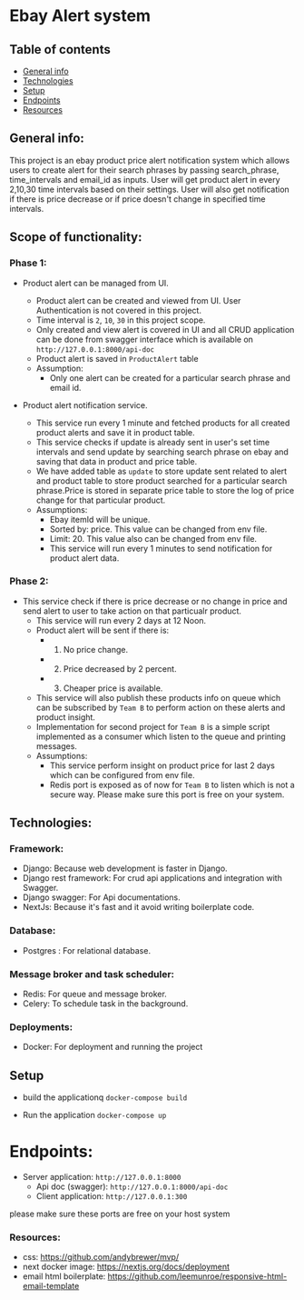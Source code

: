 # Ebay Alert system

## Table of contents
* [General info](#general-info)
* [Technologies](#technologies)
* [Setup](#setup)
* [Endpoints](#Endpoints)
* [Resources](#Resources)

## General info:
 This project is an ebay product price alert notification system which allows users to create alert for their search
 phrases by passing search_phrase, time_intervals and email_id as inputs. User will get product alert in every 2,10,30
 time intervals based on their settings. User will also get notification if there is price decrease or if price doesn't
 change in specified time intervals.

## Scope of functionality:
 ### Phase 1:
  * Product alert can be managed from UI.
    * Product alert can be created and viewed from UI. User Authentication is not covered in this project.
    * Time interval is `2`, `10`, `30` in this project scope.
    * Only created and view alert is covered in UI and all CRUD application can be done from swagger interface which
      is available on `http://127.0.0.1:8000/api-doc`
    * Product alert is saved in `ProductAlert` table
    * Assumption:
       * Only one alert can be created for a particular search phrase and email id.

  * Product alert notification service.
    * This service run every 1 minute and fetched products for all created product alerts and save it in product table.
    * This service checks if update is already sent in user's set time intervals and send update by searching search
      phrase on ebay and saving that data in product and price table.
    * We have added table as `update` to store update sent related to alert and product table to store product searched
      for a particular search phrase.Price is stored in separate
      price table to store the log of price change for that particular product.
    * Assumptions:
       * Ebay itemId will be unique.
       * Sorted by: price. This value can be changed from env file.
       * Limit: 20. This value also can be changed from env file.
       * This service will run every 1 minutes to send notification for product alert data.

  ### Phase 2:
* This service check if there is price decrease or no change in price and send alert to user to take action
      on that particualr product.
    * This service will run every 2 days at 12 Noon.
    * Product alert will be sent if there is:
      * 1. No price change.
      * 2. Price decreased by 2 percent.
      * 3. Cheaper price is available.
    * This service will also publish these products info on queue which can be subscribed by `Team B`
      to perform action on these alerts and product insight.
    * Implementation for second project for `Team B` is a simple script implemented as a consumer which
      listen to the queue and printing messages.
    * Assumptions:
       * This service perform insight on product price for last 2 days which can be configured from env file.
       * Redis port is exposed as of now for `Team B` to listen which is not a secure way.
         Please make sure this port is free on your system.

## Technologies:
   ### Framework:
   * Django: Because web development is faster in Django.
   * Django rest framework: For crud api applications and integration with Swagger.
   * Django swagger: For Api documentations.
   * NextJs: Because it's fast and it avoid writing boilerplate code.

   ### Database:
   * Postgres : For relational database.
   ### Message broker and task scheduler:
   * Redis: For queue and message broker.
   * Celery: To schedule task in the background.
   ### Deployments:
   * Docker: For deployment and running the project

## Setup
* build the applicationq
    ``docker-compose build``

* Run the application
    ``docker-compose up``

# Endpoints:

* Server application: `http://127.0.0.1:8000`
  * Api doc (swagger): `http://127.0.0.1:8000/api-doc`
  * Client  application: `http://127.0.0.1:300`

please make sure these ports are free on your host system

### Resources:
* css: https://github.com/andybrewer/mvp/
* next docker image: https://nextjs.org/docs/deployment
* email html boilerplate: https://github.com/leemunroe/responsive-html-email-template
